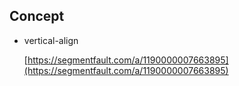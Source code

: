 ##	Concept

*	vertical-align

	[https://segmentfault.com/a/1190000007663895](https://segmentfault.com/a/1190000007663895)
